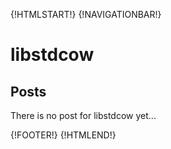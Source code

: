 {!HTMLSTART!}
{!NAVIGATIONBAR!}

# libstdcow 

## Posts

There is no post for libstdcow yet...

{!FOOTER!}
{!HTMLEND!}

